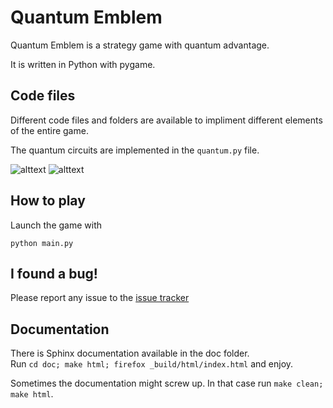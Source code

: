 Quantum Emblem
==========

Quantum Emblem is a strategy game with quantum advantage.

It is written in Python with pygame.

Code files
-----------

Different code files and folders are available to impliment different elements of the entire game.

The quantum circuits are implemented in the ```quantum.py``` file.

![alttext](https://github.com/Borris-the-real-OG/iQuHack_2022/blob/master/1.png)
![alttext](https://github.com/Borris-the-real-OG/iQuHack_2022/blob/master/6.png)

How to play
-----------

Launch the game with

```python main.py```

I found a bug!
--------------

Please report any issue to the [issue tracker](https://gitlab.com/Elinvention/ice-emblem/issues)

Documentation
-------------

There is Sphinx documentation available in the doc folder.  
Run `cd doc; make html; firefox _build/html/index.html` and enjoy.

Sometimes the documentation might screw up. In that case run `make clean; make html`.
